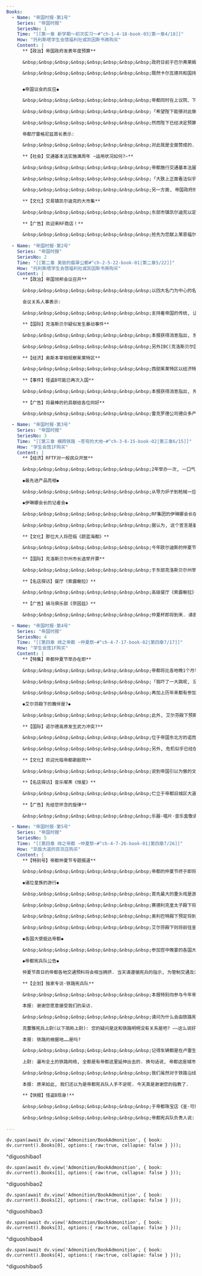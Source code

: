```yaml
---
Books:
  - Name: "帝国时报·第1号"
    Series: "帝国时报"
    SeriesNo: 1
    Time: "[[第一章 新学期～初次实习～#^ch-1-4-18-book-03|第一章4/18]]"
    How: "托利斯塔学生会馆福利社或凯因斯书房购买"
    Content: |
      **【政治】帝国政府发表年度预算**
      
      &nbsp;&nbsp;&nbsp;&nbsp;&nbsp;&nbsp;&nbsp;&nbsp;政府日前于巴尔弗莱姆宫召开记者会, 并且于会中正式发表了本年度的预算案. 同时亦一并发表扩充军备的计划, 正如同奥斯本宰相在先前所预告的, 将要针对陆军机甲师团做更进一步的强化.

      &nbsp;&nbsp;&nbsp;&nbsp;&nbsp;&nbsp;&nbsp;&nbsp;既然卡尔瓦德共和国持续扩充军备, 我们这么做乃是理所当然, 同时也是身为大国的义务吧.(本报评论员)


      ◆帝国议会的反应◆
      
      &nbsp;&nbsp;&nbsp;&nbsp;&nbsp;&nbsp;&nbsp;&nbsp;帝都同时在上议院、下议院召开会议以审核预算案. 下议院中, 预算案及扩充军备计划皆全场一致通过, 不过在上议院却似乎始终遭受到激烈的批判.
      
      &nbsp;&nbsp;&nbsp;&nbsp;&nbsp;&nbsp;&nbsp;&nbsp;「希望陛下能够对此做出严正的判断.」(上议院议长)
      
      &nbsp;&nbsp;&nbsp;&nbsp;&nbsp;&nbsp;&nbsp;&nbsp;然而陛下已经决定预算案一事圈圈交付奥斯本宰相, 推翻此决定的可能性可想而知并不高.
      
      帝都厅雷格尼兹首长表示:
      
      &nbsp;&nbsp;&nbsp;&nbsp;&nbsp;&nbsp;&nbsp;&nbsp;对此我是全面赞成的. 虽然被强调的往往都是军事面话题, 但这其实是一个整体上极为均衡的预算案. 对于要如何推动帝国的近代化, 宰相阁下已有着明确的愿景了.(于上班前回答本报记者的问题)
      
      **【社会】交通基本法实施满周年 ~运用状况如何?~**
      
      &nbsp;&nbsp;&nbsp;&nbsp;&nbsp;&nbsp;&nbsp;&nbsp;帝都施行交通基本法届满一年了. 这项法规是为导力车的正式普及预做准备, 不知道各位读者是如何看待它的呢?
      
      &nbsp;&nbsp;&nbsp;&nbsp;&nbsp;&nbsp;&nbsp;&nbsp;「大致上正面看法似乎比较多, 不过也有一些意见觉得将平民车与贵族车一视同仁非常奇怪呢.」(全面协助施行法规的帝都厅公关人员)
      
      &nbsp;&nbsp;&nbsp;&nbsp;&nbsp;&nbsp;&nbsp;&nbsp;另一方面, 帝国政府则认为在防止交通事故方面收到了一定的成效, 今后并将以扩大施行至帝国全土作为目标.
      
      **【文化】交易镇凯尔迪克的大市集**
      
      &nbsp;&nbsp;&nbsp;&nbsp;&nbsp;&nbsp;&nbsp;&nbsp;东部市镇凯尔迪克以定期性举办的「大市集」声名远播. 今年也举办了春季市集, 吸引到为数众多的商人以及观光客来共襄盛举. 话说回来, 为什么这里的商业会如此繁盛呢? 担任大市集总管的奥图先生打到: 「那是因为这里自古以来便处于重要的贸易线路上」. 现在仍有大陆横断铁路与国内线交错于此处, 通往国内外各地的交通号称是数一数二方便. 看来交易镇今年也依然人声鼎沸.
      
      **【广告】欢迎来RF商店！**
      
      &nbsp;&nbsp;&nbsp;&nbsp;&nbsp;&nbsp;&nbsp;&nbsp;抢先为您献上莱恩福尔特集团的最新产品．有关导力产品的事, 一切请交给RF商店吧!
      
  - Name: "帝国时报·第2号"
    Series: "帝国时报"
    SeriesNo: 2
    Time: "[[第二章 美丽的翡翠公都#^ch-2-5-22-book-01|第二章5/22]]"
    How: "托利斯塔学生会馆福利社或凯因斯书房购买"
    Content: |
      **【政治】帝国领邦会议召开**
      
      &nbsp;&nbsp;&nbsp;&nbsp;&nbsp;&nbsp;&nbsp;&nbsp;以四大名门为中心的名门贵族会议《帝国领邦会议》于日前召开了. 本年度的会场在克鲁琴州·公都巴利亚哈特. 四大名门派出的代表齐聚一堂, 似乎针对对抗改革派势力的方法进行了讨论.
        
      会议关系人事表示:
        
      &nbsp;&nbsp;&nbsp;&nbsp;&nbsp;&nbsp;&nbsp;&nbsp;支持着帝国的传统, 让帝国能够像帝国的, 乃是我们这些贵族. 所谓的「改革派」那帮人有放眼200年、300年后的将来吗? 他们应该要知道, 不懂矜持、只会做功利思考的人, 是没资格谈论治世的.
        
      **【国际】克洛斯贝尔疑似发生暴动事件**
      
      &nbsp;&nbsp;&nbsp;&nbsp;&nbsp;&nbsp;&nbsp;&nbsp;本报获得消息指出, 东部克洛斯贝尔发生了暴动事件. 据传有暴徒深夜袭击市街, 甚至还出现扫射机关枪的场面. 克洛斯贝尔警察认为这应该是狂热教团所引起的, 目前正在持续调查当中.
      
      &nbsp;&nbsp;&nbsp;&nbsp;&nbsp;&nbsp;&nbsp;&nbsp;另外IBC(克洛斯贝尔国际银行)未受影响, 已从翌日重新开始营业了. 请各位关系人事放心.
      
      **【经济】奥斯本宰相视察茱莱特区**
      
      &nbsp;&nbsp;&nbsp;&nbsp;&nbsp;&nbsp;&nbsp;&nbsp;西部茱莱特区以经济特区之姿持续快速成长, 而日前奥斯本宰相似乎闪电造访了此地. 据认为, 宰相与当地代表会谈, 并且互相讨论了今后的愿景. 他那不曾衰竭的行动力以及确实的应对方式, 都令关系人事纷纷难掩惊讶地表示「实在是想脱帽向其致意了」.
      
      **【事件】怪盗B可能已再次入国**
      
      &nbsp;&nbsp;&nbsp;&nbsp;&nbsp;&nbsp;&nbsp;&nbsp;本报获得消息指出, 先前不断扰乱帝国各地的怪盗B已经再次入国了. 以神出鬼没著称的怪盗B又将要现身行窃了吗? 过去被他摆了数道的帝国宪兵队面对这个棘手的对手, 已经开好似加强了警戒.
      
      **【广告】将最棒的钓具献给各位同好**
      
      &nbsp;&nbsp;&nbsp;&nbsp;&nbsp;&nbsp;&nbsp;&nbsp;雷克罗德公司德众多产品阵容当中, 又有全新产品登场了. 名称就叫做「雷克罗德之星」! 借由新材质, 实现了前所未有的强韧钓竿, 已堪称为钓具的革命了. 欢迎向附近的代理点洽购.

  - Name: "帝国时报·第3号"
    Series: "帝国时报"
    SeriesNo: 3
    Time: "[[第三章 横跨铁路 ~苍穹的大地~#^ch-3-6-15-book-02|第三章6/15]]"
    How: "学生会馆1F购买"
    Content: |
      **【经济】RFTF对一般民众开放**
      
      &nbsp;&nbsp;&nbsp;&nbsp;&nbsp;&nbsp;&nbsp;&nbsp;2年举办一次, 一口气展出多款RF公司新产品的Reinford Trade Fair(RFTF), 自本年度起也公开给一般民众参观, 因此举办地点卢雷的街上挤满了参观者.
      
      ◆最先进产品亮相◆
      
      &nbsp;&nbsp;&nbsp;&nbsp;&nbsp;&nbsp;&nbsp;&nbsp;从导力炉子到枪械一应俱全的RFTF, 作为全世界做大的导力产品展览而闻名. 今年不但有导力车的全新款式, 还有飞行艇、新型战术导力器, 甚至连导力洗衣机这样的产品都登场了. 采访记者从大陆各地蜂拥而至.
      
      ◆伊琳娜会长的记者会◆
      
      &nbsp;&nbsp;&nbsp;&nbsp;&nbsp;&nbsp;&nbsp;&nbsp;RF集团的伊琳娜会长在记者会中宣言, 要将今年定为全新跃进的一年. 「若放眼大陆全土, 我们还称不上拥有压倒性的市占率」, 「要取得国际性的主导权」.
      
      &nbsp;&nbsp;&nbsp;&nbsp;&nbsp;&nbsp;&nbsp;&nbsp;据认为, 这个宣言是基于会长主导下新成立部门「第四开发部」进行的尖端研究已逐渐以产品之姿展现出成果. 在会场中的第四开发部专区里, 便展示着纯帝国制的导力网络终端机、新型战术导力器(通称为ARCUS), 以及称为导力杖的个人武器等产品.
      
      **【文化】那位大人将莅临《蔚蓝海都》**
      
      &nbsp;&nbsp;&nbsp;&nbsp;&nbsp;&nbsp;&nbsp;&nbsp;今年欧尔迪斯的仲夏节活动, 似乎将会更加风雅了. 根据宫廷报道官所发表, 今年奥利巴特皇子殿下预定将出席欧尔迪斯的仲夏节. 由于殿下是一位相当闻名的风流雅士, 这也令关系人事更加期待了. 此外「可能也有缓和改革派与贵族派之间对立的用意在吧.」(宫廷关系人事)
      
      **【国际】克洛斯贝尔州市长选举开票**
      
      &nbsp;&nbsp;&nbsp;&nbsp;&nbsp;&nbsp;&nbsp;&nbsp;于东部克洛斯贝尔州举行的市长选举, 由迪塔·库洛伊斯先生当选. 库洛伊斯先生身为IBC(克洛斯贝尔国际银行)总裁而闻名, 但据说并不会辞职, 而将兼任总裁职位. 正因他是一位有才干的银行家, 更令人期待克洛斯贝尔有进一步的经济发展.
      
      **【名店探访】餐厅《索露榭拉》**
      
      &nbsp;&nbsp;&nbsp;&nbsp;&nbsp;&nbsp;&nbsp;&nbsp;高级餐厅《索露榭拉》面对着美丽的巴利亚哈特中央广场, 这家名店最出名的就是由主厨亲手料理的极品料理. 记者我也为「宝石浓汤」(640米拉)的美味深深感动! 另外, 虽然克鲁琴州实施了大规模的增税, 不过据说来店的人潮并未出现大幅度变化.
      
      **【广告】骑马俱乐部《奈因兹》**
      
      &nbsp;&nbsp;&nbsp;&nbsp;&nbsp;&nbsp;&nbsp;&nbsp;仲夏杯即将到来. 请各位也到场欣赏火热的比赛吧! ※我们将会为各位俱乐部会员准备特别观看席, 详情敬请洽询事务局.

  - Name: "帝国时报·第4号"
    Series: "帝国时报"
    SeriesNo: 4
    Time: "[[第四章 绯之帝都 ~仲夏祭~#^ch-4-7-17-book-02|第四章7/17]]"
    How: "学生会馆1F购买"
    Content: |
      **【特集】帝都仲夏节举办在即**
      
      &nbsp;&nbsp;&nbsp;&nbsp;&nbsp;&nbsp;&nbsp;&nbsp;帝都将比各地晚1个月举办一年一度的仲夏节. 这是许多活动合并起来一同举行的季节, 而今年预定会由3位殿下代替陛下出席.
      
      &nbsp;&nbsp;&nbsp;&nbsp;&nbsp;&nbsp;&nbsp;&nbsp;「我吓了一大跳呢, 没想到艾尔芬殿下竟然要出席耶.」就读于帝都某学院的女生(18岁)如此兴奋的说着. 据她表示, 皇族当中她最热烈支持的就是艾尔芬殿下. 除此之外也可以听到为奥利巴特殿下出席官方活动感到高兴的意见.
      
      &nbsp;&nbsp;&nbsp;&nbsp;&nbsp;&nbsp;&nbsp;&nbsp;再加上历年来都有参加的赛德利克皇太子殿下, 仲夏节当中三位殿下将一齐现身. 看来肯定将会成为一场盛大的活动吧.
      
      ◆艾尔芬殿下的舞伴是?◆
      
      &nbsp;&nbsp;&nbsp;&nbsp;&nbsp;&nbsp;&nbsp;&nbsp;此外, 艾尔芬殿下预期将会参加园游会, 并似乎将首次于公开场合中展现舞姿. 非常受到国民们所爱戴的殿下届时舞伴将会是谁, 这点相当令人关心. 本报也预定将在消息确定之后刊出相关特集.
      
      **【国际】诺尔德高原发生武力冲突?**
      
      &nbsp;&nbsp;&nbsp;&nbsp;&nbsp;&nbsp;&nbsp;&nbsp;位于帝国东北方的诺而德高原, 似乎面临了武力冲突危机. 根据偶然在场的本报摄影师表示, 当时情况显得相当紧张. 「共和国主张要属州化的地区, 其实不管哪一个地方都包藏着潜在的危险.」(军方人士)
      
      &nbsp;&nbsp;&nbsp;&nbsp;&nbsp;&nbsp;&nbsp;&nbsp;另外, 危机似乎已经在早期阶段解除了. 「下个月预定在克洛斯贝尔州召开国际会议. 可能是为了排除负面因素, 情报局采取了行动吧.」(同上)
      
      **【文化】欢迎光临帝都歌剧院**
      
      &nbsp;&nbsp;&nbsp;&nbsp;&nbsp;&nbsp;&nbsp;&nbsp;说到帝国引以为傲的文化《歌剧》, 其最高峰就是帝都歌剧院了. 没错, 就是可以见到那位《苍之歌姬》薇塔·克洛提德的场所. 受到歌剧之神所钟爱的美人, 其声音以及被称为『能呈现出情景』的表现力, 都让人不由自主地受到感动. 身为帝国人菲造访一次帝都歌剧院不可, 不过大家关心的门票销售情况如何? 「至少也要2个月后才有票了」(歌剧院经理)附带一提, 仲夏节当中也将举行纪念公演, 但门票据说已经售罄.
      
      **【名店探访】音乐噄茶《恒星》**
      
      &nbsp;&nbsp;&nbsp;&nbsp;&nbsp;&nbsp;&nbsp;&nbsp;伫立于帝都旧城区大道旁的小小名店. 配合着优雅旋律享用的药草茶乃是极品. 招牌餐点是「蓬松浓稠蛋包饭」(280米拉). 热腾腾鸡蛋与白米齐声奏出的绝妙和声有一看, 不, 一吃的价值.
      
      **【广告】先给您怀念的旋律**
      
      &nbsp;&nbsp;&nbsp;&nbsp;&nbsp;&nbsp;&nbsp;&nbsp;乐器·唱片·音乐盒敬请认明利维特公司. 敝公司也负责修理故障的乐器. 愿您有一段至福时光.

  - Name: "帝国时报·第5号"
    Series: "帝国时报"
    SeriesNo: 5
    Time: "[[第四章 绯之帝都 ~仲夏祭~#^ch-4-7-26-book-01|第四章7/26]]"
    How: "凯旋大道的百货店购买"
    Content: |
      **【特别号】帝都仲夏节专题报道**
      
      &nbsp;&nbsp;&nbsp;&nbsp;&nbsp;&nbsp;&nbsp;&nbsp;帝都的仲夏节终于即将开始了. 尤其首日将会举行多场传统活动, 应该也会有许多民众前来参观吧. 本报亦在此推出特别号为各位读者介绍可看之处.
      
      ◆诸位皇族的游行◆
      
      &nbsp;&nbsp;&nbsp;&nbsp;&nbsp;&nbsp;&nbsp;&nbsp;首先最大的重头戏是游行. 这是能够近距离亲眼见到诸位皇族的难得机会. 请大家千万不要错过了.
      
      &nbsp;&nbsp;&nbsp;&nbsp;&nbsp;&nbsp;&nbsp;&nbsp;赛德利克皇太子殿下将一如往年出席大教堂的弥撒. 红色加长礼车似乎会横越凯旋大道往西前进. 
      
      &nbsp;&nbsp;&nbsp;&nbsp;&nbsp;&nbsp;&nbsp;&nbsp;奥利巴特殿下预定将到马场欣赏《仲夏杯》. 加长礼车为绿色, 应该会沿着凯旋大道往南前进. 
      
      &nbsp;&nbsp;&nbsp;&nbsp;&nbsp;&nbsp;&nbsp;&nbsp;艾尔芬殿下则将前往圣母公园参加园游会. 白色的加长礼车会越过凯旋大道, 往东边的加尔尼耶区前进. 以上咨询请各位作为参观游行时的参考.
      
      ◆各国大使抵达帝都◆
      
      &nbsp;&nbsp;&nbsp;&nbsp;&nbsp;&nbsp;&nbsp;&nbsp;参加宫中晚宴的各国大使陆续到访帝都. 利贝尔王国派出了杜南公爵, 克洛斯贝尔州则由麦克道尔议长前来参加, 并与雷格尼兹首长互相问候. 此外, 预料也将针对下个月召开的西塞姆利亚通商会议进行协调.
      
      ◆帝都宪兵队公告◆
      
      仲夏节首日的帝都各地交通预料将会相当拥挤. 当天请遵循宪兵的指示, 为管制交通及消除拥挤提供协助.
      
      **【企划】独家专访·铁路宪兵队**
      
      &nbsp;&nbsp;&nbsp;&nbsp;&nbsp;&nbsp;&nbsp;&nbsp;本报特别向参与今年帝都仲夏节警卫工作的《铁路宪兵队》负责人请教了问题.
      
      本报: 谢谢您愿意接受我们的采访.
      
      &nbsp;&nbsp;&nbsp;&nbsp;&nbsp;&nbsp;&nbsp;&nbsp;请问为什么会由铁路宪兵队负责仲夏节的警卫工作呢?
      
      克蕾雅宪兵上尉(以下简称上尉): 您的疑问是这和铁路明明没有关系是吧? ——这么说好了, 我反问您一个问题, 您知道「铁路的根据地」是哪里吗?
      
      本报: 铁路的根据地……是吗?
      
      &nbsp;&nbsp;&nbsp;&nbsp;&nbsp;&nbsp;&nbsp;&nbsp;记得车辆都是在卢雷生产的就是了……
      
      上尉: 遍布全土的铁路网络, 全都是有帝都这里延伸出去的. 换句话说, 帝都这座城市对我们而言, 也可以称得上是根据地了吧.
      
      &nbsp;&nbsp;&nbsp;&nbsp;&nbsp;&nbsp;&nbsp;&nbsp;我们虽然对于铁路沿线的城镇拥有特殊的维持治安权限, 不过也非常明白, 保护帝都安全才是我们的使命.
      
      本报: 原来如此, 我们还以为是帝都宪兵队人手不足呢. 今天真是谢谢您的指教了.
      
      **【快报】怪盗B现身!**
      
      &nbsp;&nbsp;&nbsp;&nbsp;&nbsp;&nbsp;&nbsp;&nbsp;于帝都珠宝店《圣·可丽兹》特别展示中的宝冠「红莲之小冠」(价值相当于1亿米拉)遭窃了. 据认为犯人正是怪盗B, 虽然宝冠在当天内便已平安地夺回, 但犯人那依旧惊人的本事仍令关系人士不由得受到动摇.
      
      &nbsp;&nbsp;&nbsp;&nbsp;&nbsp;&nbsp;&nbsp;&nbsp;帝都宪兵队负责人说: 「选在仲夏节前一天真是盲点」, 并表示今后将更进一步加强戒备.
    
---
```

```dataviewjs
dv.span(await dv.view('Admonition/BookAdmonition', { book: dv.current().Books[0], options:{ raw:true, collapse: false } }));
```
^diguoshibao1

```dataviewjs
dv.span(await dv.view('Admonition/BookAdmonition', { book: dv.current().Books[1], options:{ raw:true, collapse: false } }));
```
^diguoshibao2

```dataviewjs
dv.span(await dv.view('Admonition/BookAdmonition', { book: dv.current().Books[2], options:{ raw:true, collapse: false } }));
```
^diguoshibao3

```dataviewjs
dv.span(await dv.view('Admonition/BookAdmonition', { book: dv.current().Books[3], options:{ raw:true, collapse: false } }));
```
^diguoshibao4

```dataviewjs
dv.span(await dv.view('Admonition/BookAdmonition', { book: dv.current().Books[4], options:{ raw:true, collapse: false } }));
```
^diguoshibao5